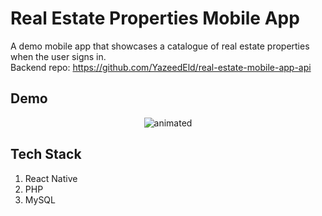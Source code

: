 # Real Estate Properties Mobile App
A demo mobile app that showcases a catalogue of real estate properties when the user signs in.  
Backend repo: https://github.com/YazeedEld/real-estate-mobile-app-api

## Demo
<p align="center">
  <img src="https://user-images.githubusercontent.com/74137136/160371025-b0d261ef-185a-4429-a455-5620fe5771d8.png" alt="animated"/>
</p>

## Tech Stack
1. React Native
2. PHP
3. MySQL
